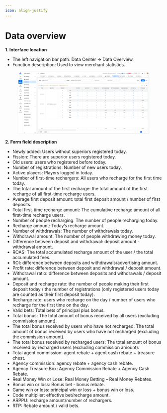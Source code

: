 ```yaml
---
icon: align-justify
---
```


# Data overview

**1. Interface location**

* The left navigation bar path: Data Center → Data Overview.
* Function description: Used to view merchant statistics.

<figure><img src="../.gitbook/assets/image (15).png" alt=""><figcaption></figcaption></figure>

**2. Form field description**

* Newly added: Users without superiors registered today.
* Fission: There are superior users registered today.
* Old users: users who registered before today.
* Number of registrations: Number of new users today.
* Active players: Players logged in today.
* Number of first-time rechargers: All users who recharge for the first time today.
* The total amount of the first recharge: the total amount of the first recharge of all first-time recharge users.
* Average first deposit amount: total first deposit amount / number of first deposits.
* Total first-time recharge amount: The cumulative recharge amount of all first-time recharge users.
* Number of people recharging: The number of people recharging today.
* Recharge amount: Today’s recharge amount.
* Number of withdrawals: The number of withdrawals today.
* Withdrawal amount: The number of people withdrawing money today.
* Difference between deposit and withdrawal: deposit amount - withdrawal amount.
* ROAS: The total accumulated recharge amount of the user / the total accumulated fees.
* ROI: difference between deposits and withdrawals/advertising amount.
* Profit rate: difference between deposit and withdrawal / deposit amount.
* Withdrawal ratio: difference between deposits and withdrawals / deposit amount.
* Deposit and recharge rate: the number of people making their first deposit today / the number of registrations (only registered users today are counted as their first deposit today).
* Recharge rate: users who recharge on the day / number of users who recharge for the first time on the day.
* Valid bets: Total bets of principal plus bonus.
* Total bonus: The total amount of bonus received by all users (excluding commission amount).
* The total bonus received by users who have not recharged: The total amount of bonus received by users who have not recharged (excluding the commission amount).
* The total bonus received by recharged users: The total amount of bonus received by recharged users (excluding commission amount).
* Total agent commission: agent rebate + agent cash rebate + treasure chest.
* Agency commission: agency rebate + agency cash rebate.
* Agency Treasure Box: Agency Commission Rebate + Agency Cash Rebate.
* Real Money Win or Lose: Real Money Betting – Real Money Rebates.
* Bonus win or loss: Bonus bet - bonus rebate.
* Game win or loss: principal win or loss + bonus win or loss.
* Code multiplier: effective bet/recharge amount.
* ARPPU: recharge amount/number of rechargers.
* RTP: Rebate amount / valid bets.
